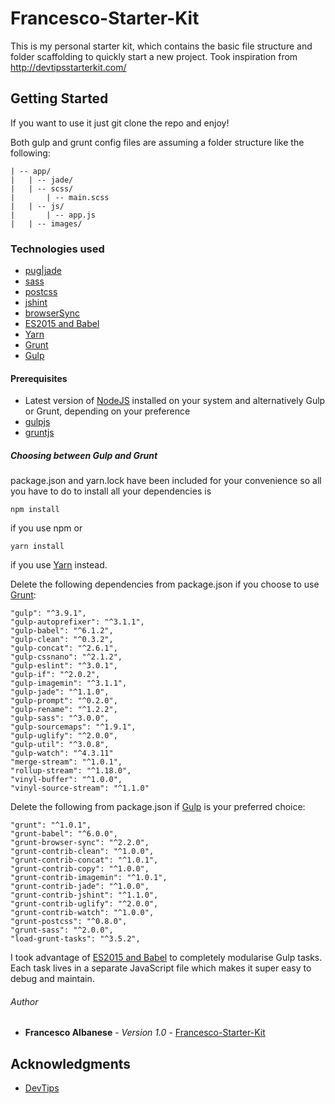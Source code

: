 # Francesco-Starter-Kit
This is my personal starter kit, which contains the basic file structure and folder scaffolding to quickly start a new project. Took inspiration from http://devtipsstarterkit.com/

## Getting Started

If you want to use it just git clone the repo and enjoy!

Both gulp and grunt config files are assuming a folder structure like the following:

  ```
  | -- app/
  |   | -- jade/
  |   | -- scss/
  |       | -- main.scss
  |   | -- js/
  |       | -- app.js
  |   | -- images/
  ```

### Technologies used

- [pug|jade](https://pugjs.org/api/getting-started.html)
- [sass](http://sass-lang.com/)
- [postcss](https://github.com/postcss/postcss)
- [jshint](https://github.com/jshint/jshint)
- [browserSync](https://www.browsersync.io/)
- [ES2015 and Babel](https://babeljs.io/)
- [Yarn](https://yarnpkg.com/)
- [Grunt](http://gruntjs.com/)
- [Gulp](http://gulpjs.com/)

#### Prerequisites

  - Latest version of [NodeJS](https://nodejs.org/en/) installed on your system and alternatively Gulp or Grunt, depending on your preference
  - [gulpjs](http://gulpjs.com/)
  - [gruntjs](http://gruntjs.com/)

##### Choosing between Gulp and Grunt

package.json and yarn.lock have been included for your convenience so all you have to do to install all your dependencies is
```
npm install
```
if you use npm or
```
yarn install
```

if you use [Yarn](https://yarnpkg.com/) instead.

Delete the following dependencies from package.json if you choose to use [Grunt](http://gruntjs.com/):

```
"gulp": "^3.9.1",
"gulp-autoprefixer": "^3.1.1",
"gulp-babel": "^6.1.2",
"gulp-clean": "^0.3.2",
"gulp-concat": "^2.6.1",
"gulp-cssnano": "^2.1.2",
"gulp-eslint": "^3.0.1",
"gulp-if": "^2.0.2",
"gulp-imagemin": "^3.1.1",
"gulp-jade": "^1.1.0",
"gulp-prompt": "^0.2.0",
"gulp-rename": "^1.2.2",
"gulp-sass": "^3.0.0",
"gulp-sourcemaps": "^1.9.1",
"gulp-uglify": "^2.0.0",
"gulp-util": "^3.0.8",
"gulp-watch": "^4.3.11"
"merge-stream": "^1.0.1",
"rollup-stream": "^1.18.0",
"vinyl-buffer": "^1.0.0",
"vinyl-source-stream": "^1.1.0"

```

Delete the following from package.json if [Gulp](http://gulpjs.com/) is your preferred choice:

```
"grunt": "^1.0.1",
"grunt-babel": "^6.0.0",
"grunt-browser-sync": "^2.2.0",
"grunt-contrib-clean": "^1.0.0",
"grunt-contrib-concat": "^1.0.1",
"grunt-contrib-copy": "^1.0.0",
"grunt-contrib-imagemin": "^1.0.1",
"grunt-contrib-jade": "^1.0.0",
"grunt-contrib-jshint": "^1.1.0",
"grunt-contrib-uglify": "^2.0.0",
"grunt-contrib-watch": "^1.0.0",
"grunt-postcss": "^0.8.0",
"grunt-sass": "^2.0.0",
"load-grunt-tasks": "^3.5.2",
```

I took advantage of [ES2015 and Babel](https://babeljs.io/) to completely modularise Gulp tasks. Each task lives in a separate JavaScript file which makes it super easy to debug and maintain.

###### Author

* **Francesco Albanese** - *Version 1.0* - [Francesco-Starter-Kit](http://francesco-albanese.github.io/Francesco-Starter-Kit/dist/)

## Acknowledgments

* [DevTips](https://github.com/DevTips)
